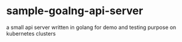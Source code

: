 # sample-goalng-api-server
a small api server written in golang for demo and testing purpose on kubernetes clusters
